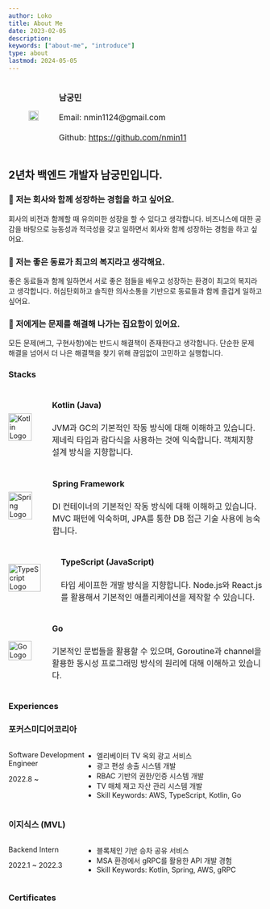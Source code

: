 ```yaml
---
author: Loko
title: About Me
date: 2023-02-05
description:
keywords: ["about-me", "introduce"]
type: about
lastmod: 2024-05-05
---
```


<div class="profile-row">
  <div class="profile-column">
    <img class="profile-image" src="/about-profile.jpg">
  </div>
  <div class="profile_column">
    <h3>남궁민</h3>
    <div class="contact-info">
      <p>Email: nmin1124@gmail.com</p>
      <p>Github: <a href="https://github.com/nmin11" target="_blank">https://github.com/nmin11</a></p>
    </div>
  </div>
</div>

## 2년차 백엔드 개발자 남궁민입니다.

### 🌱 저는 회사와 함께 성장하는 경험을 하고 싶어요.

회사의 비전과 함께할 때 유의미한 성장을 할 수 있다고 생각합니다. 비즈니스에 대한 공감을 바탕으로 능동성과 적극성을 갖고 일하면서 회사와 함께 성장하는 경험을 하고 싶어요.

### 🙌 저는 좋은 동료가 최고의 복지라고 생각해요.

좋은 동료들과 함께 일하면서 서로 좋은 점들을 배우고 성장하는 환경이 최고의 복지라고 생각합니다. 허심탄회하고 솔직한 의사소통을 기반으로 동료들과 함께 즐겁게 일하고 싶어요.

### 👾 저에게는 문제를 해결해 나가는 집요함이 있어요.

모든 문제(버그, 구현사항)에는 반드시 해결책이 존재한다고 생각합니다. 단순한 문제 해결을 넘어서 더 나은 해결책을 찾기 위해 끊임없이 고민하고 실행합니다.

### Stacks

<div class="stack-row">
  <div class="stack-image">
    <img src="/kotlin.png" alt="Kotlin Logo" class="stack-logo">
  </div>
  <div class="stack-description">
    <h4>Kotlin (Java)</h4>
    <p>JVM과 GC의 기본적인 작동 방식에 대해 이해하고 있습니다. 제네릭 타입과 람다식을 사용하는 것에 익숙합니다. 객체지향 설계 방식을 지향합니다.</p>
  </div>
</div>
<div class="stack-row">
  <div class="stack-image">
    <img src="/spring.svg" alt="Spring Logo" class="stack-logo">
  </div>
  <div class="stack-description">
    <h4>Spring Framework</h4>
    <p>DI 컨테이너의 기본적인 작동 방식에 대해 이해하고 있습니다. MVC 패턴에 익숙하며, JPA를 통한 DB 접근 기술 사용에 능숙합니다.</p>
  </div>
</div>
<div class="stack-row">
  <div class="stack-image">
    <img src="/typescript.png" alt="TypeScript Logo" class="stack-logo">
  </div>
  <div class="stack-description">
    <h4>TypeScript (JavaScript)</h4>
    <p>타입 세이프한 개발 방식을 지향합니다. Node.js와 React.js를 활용해서 기본적인 애플리케이션을 제작할 수 있습니다.</p>
  </div>
</div>
<div class="stack-row">
  <div class="stack-image">
    <img src="/go.png" alt="Go Logo" class="stack-logo">
  </div>
  <div class="stack-description">
    <h4>Go</h4>
    <p>기본적인 문법들을 활용할 수 있으며, Goroutine과 channel을 활용한 동시성 프로그래밍 방식의 원리에 대해 이해하고 있습니다.</p>
  </div>
</div>

### Experiences

<h3 class="experience-company">포커스미디어코리아</h3>
<div class="experience-row">
  <div class="experience-left">
    <p class="experience-position">Software Development Engineer</p>
    <p>2022.8 ~</p>
  </div>
  <div class="experience-details">
    <ul class="experience-tasks">
      <li>엘리베이터 TV 옥외 광고 서비스</li>
      <li>광고 편성 송출 시스템 개발</li>
      <li>RBAC 기반의 권한/인증 시스템 개발</li>
      <li>TV 매체 재고 자산 관리 시스템 개발</li>
      <li>Skill Keywords: AWS, TypeScript, Kotlin, Go</li>
    </ul>
  </div>
</div>

<h3 class="experience-company">이지식스 (MVL)</h3>
<div class="experience-row">
  <div class="experience-left">
    <p class="experience-positio・n">Backend Intern</p>
    <p>2022.1 ~ 2022.3</p>
  </div>
  <div class="experience-details">
    <ul class="experience-tasks">
      <li>블록체인 기반 승차 공유 서비스</li>
      <li>MSA 환경에서 gRPC를 활용한 API 개발 경험</li>
      <li>Skill Keywords: Kotlin, Spring, AWS, gRPC</li>
    </ul>
  </div>
</div>

### Certificates

<div data-iframe-width="150" data-iframe-height="270" data-share-badge-id="72830489-8acf-4a19-9698-a9554be23337" data-share-badge-host="https://www.credly.com"></div><script type="text/javascript" async src="//cdn.credly.com/assets/utilities/embed.js"></script>

<style>
  .profile-row {
    display: flex;
    align-items: center;
  }
  
  .profile-column {
    margin: 0 2.5rem;
  }

  .profile-image {
    width: 100%;
    max-width: 12rem;
    height: auto;
    display: block;
  }

  .contact-info {
    font-size: 1rem;
    line-height: 1.5;
  }

  .stack-row {
    display: flex;
    align-items: center;
  }

  .stack-image {
    width: 4rem;
    height: auto;
    margin-right: 2.5rem;
    flex: 1
  }

  .stack-logo {
    width: 100%;
    height: auto;
  }

  .stack-description {
    font-size: 1rem;
    line-height: 1.5;
    flex: 9;
  }

  .experience-row {
    display: flex;
    justify-content: space-between;
  }

  .experience-left {
    flex: 3;
  }

  .experience-details {
    flex: 7;
  }
</style>

